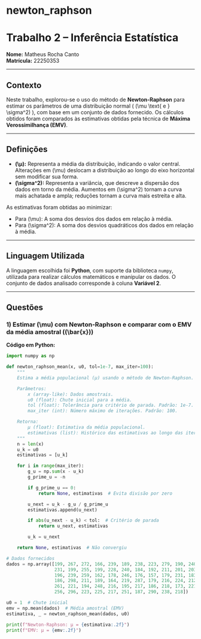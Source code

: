 # newton_raphson

# **Trabalho 2 – Inferência Estatística**  
**Nome:** Matheus Rocha Canto  
**Matrícula:** 22250353  

---

## **Contexto**  
Neste trabalho, explorou-se o uso do método de **Newton-Raphson** para estimar os parâmetros de uma distribuição normal \( (\mu \text{ e } \sigma^2) \), com base em um conjunto de dados fornecido. Os cálculos obtidos foram comparados às estimativas obtidas pela técnica de **Máxima Verossimilhança (EMV)**.

---

## **Definições**  
- **\(\μ\):** Representa a média da distribuição, indicando o valor central. Alterações em \(\mu\) deslocam a distribuição ao longo do eixo horizontal sem modificar sua forma.  
- **\(\sigma^2\):** Representa a variância, que descreve a dispersão dos dados em torno da média. Aumentos em \(\sigma^2\) tornam a curva mais achatada e ampla; reduções tornam a curva mais estreita e alta.

As estimativas foram obtidas ao minimizar:
- Para \(\mu\): A soma dos desvios dos dados em relação à média.  
- Para \(\sigma^2\): A soma dos desvios quadráticos dos dados em relação à média.

---

## **Linguagem Utilizada**  
A linguagem escolhida foi **Python**, com suporte da biblioteca `numpy`, utilizada para realizar cálculos matemáticos e manipular os dados. O conjunto de dados analisado corresponde à coluna **Variável 2**.

---

## **Questões**

### **1) Estimar \(\mu\) com Newton-Raphson e comparar com o EMV da média amostral (\(\bar{x}\))**

**Código em Python:**

```python
import numpy as np

def newton_raphson_mean(x, u0, tol=1e-7, max_iter=100):
    """
    Estima a média populacional (μ) usando o método de Newton-Raphson.

    Parâmetros:
        x (array-like): Dados amostrais.
        u0 (float): Chute inicial para a média.
        tol (float): Tolerância para critério de parada. Padrão: 1e-7.
        max_iter (int): Número máximo de iterações. Padrão: 100.

    Retorna:
        μ (float): Estimativa da média populacional.
        estimativas (list): Histórico das estimativas ao longo das iterações.
    """
    n = len(x)
    u_k = u0
    estimativas = [u_k]

    for i in range(max_iter):
        g_u = np.sum(x - u_k)
        g_prime_u = -n

        if g_prime_u == 0:
            return None, estimativas  # Evita divisão por zero

        u_next = u_k - g_u / g_prime_u
        estimativas.append(u_next)

        if abs(u_next - u_k) < tol:  # Critério de parada
            return u_next, estimativas

        u_k = u_next

    return None, estimativas  # Não convergiu

# Dados fornecidos
dados = np.array([199, 267, 272, 166, 239, 189, 238, 223, 279, 190, 240, 209, 210, 171, 255, 232, 147, 268,
                  231, 199, 255, 199, 228, 240, 184, 192, 211, 201, 203, 243, 181, 382, 186, 198, 165, 219,
                  196, 239, 259, 162, 178, 246, 176, 157, 179, 231, 183, 213, 230, 134, 181, 234, 161, 289,
                  186, 298, 211, 189, 164, 219, 287, 179, 216, 224, 212, 230, 231, 185, 180, 205, 219, 286,
                  261, 221, 194, 248, 216, 195, 217, 186, 218, 173, 221, 206, 215, 176, 240, 234, 190, 204,
                  256, 296, 223, 225, 217, 251, 187, 290, 238, 218])

u0 = 1  # Chute inicial
emv = np.mean(dados)  # Média amostral (EMV)
estimativa, _ = newton_raphson_mean(dados, u0)

print(f"Newton-Raphson: μ = {estimativa:.2f}")
print(f"EMV: μ = {emv:.2f}")
